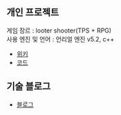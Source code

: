 
## 개인 프로젝트
게임 장르 : looter shooter(TPS + RPG)  
사용 엔진 및 언어 : 언리얼 엔진 v5.2, c++
- [위키](https://github.com/chocobubble/LooterShooter/wiki)
- [코드](https://github.com/chocobubble/LooterShooter)

## 기술 블로그
- [블로그](https://chocobubble.github.io/)
